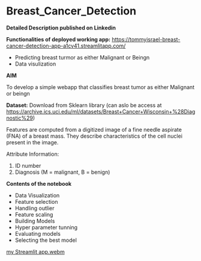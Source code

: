 # Breast_Cancer_Detection
**Detailed Description published on Linkedin** 

**Functionalities of deployed working app:**
https://tommyisrael-breast-cancer-detection-app-a1cv41.streamlitapp.com/
- Predicting breast turmor as either Malignant or Beingn
- Data visulization

**AIM**

To develop a simple webapp that classifies breast tumor as either Malignant or beingn

**Dataset:** Download from Sklearn library (can aslo be access at https://archive.ics.uci.edu/ml/datasets/Breast+Cancer+Wisconsin+%28Diagnostic%29)

Features are computed from a digitized image of a fine needle aspirate (FNA) of a breast mass. They describe characteristics of the cell nuclei present in the image.

Attribute Information:

1) ID number
2) Diagnosis (M = malignant, B = benign)

**Contents of the notebook**
- Data Visualization
- Feature selection
- Handling outlier
- Feature scaling
- Building Models
- Hyper parameter tunning
- Evaluating models
- Selecting the best model



[my Streamlit app.webm](https://user-images.githubusercontent.com/107912025/176998742-600cff2b-4110-4f49-886c-0e5c547aece9.webm)





